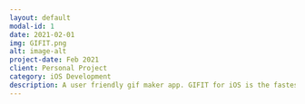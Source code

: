 ```yaml
---
layout: default
modal-id: 1
date: 2021-02-01
img: GIFIT.png
alt: image-alt
project-date: Feb 2021
client: Personal Project
category: iOS Development
description: A user friendly gif maker app. GIFIT for iOS is the fastest, simplest way to gif animations from videos and share across all of your favorite social channels such as iMessage, Whatsapp, Facebook Messenger and more.
---
```

